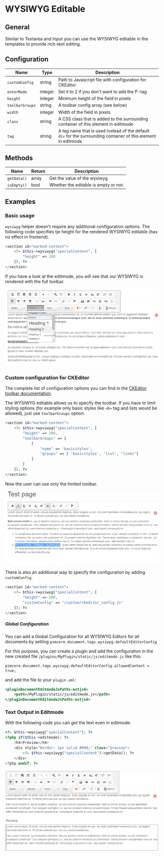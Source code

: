 # WYSIWYG Editable

## General

Similar to Textarea and Input you can use the WYSIWYG editable in the templates to provide rich-text editing.
 
## Configuration

| Name            | Type    | Description                                                                                                    |
|-----------------|---------|----------------------------------------------------------------------------------------------------------------|
| `customConfig`  | string  | Path to Javascript file with configuration for CKEditor                                                        |
| `enterMode`     | integer | Set it to 2 if you don't want to add the P-tag                                                                 |
| `height`        | integer | Minimum height of the field in pixels                                                                          |
| `toolbarGroups` | string  | A toolbar config array (see below)                                                                             |
| `width`         | integer | Width of the field in pixels                                                                                   |
| `class`         | string  | A CSS class that is added to the surrounding container of this element in editmode                             |
| `tag`           | string  | A tag name that is used instead of the default `div` for the surrounding container of this element in editmode |

## Methods

| Name        | Return | Description                           |
|-------------|--------|---------------------------------------|
| `getData()` | array  | Get the value of the wysiwyg          |
| `isEmpty()` | bool   | Whether the editable is empty or not. |

## Examples

### Basic usage

`wysiwyg` helper doesn't require any additional configuration options.
The following code specifies tje height for the rendered WYSIWYG editable (has no effect in frontend).

```php
<section id="marked-content">
    <?= $this->wysiwyg("specialContent", [
        "height" => 200
    ]); ?>
</section>
```

If you have a look at the editmode, you will see that our WYSIWYG is rendered with the full toolbar.

![complete WYSIWYG - editmode](../../img/editables_wysiwyg_basic_editmode.png)


### Custom configuration for CKEditor

The complete list of configuration options you can find in the [CKEditor toolbar documentation](http://docs.ckeditor.com/#!/guide/dev_toolbar).

The WYSIWYG editable allows us to specify the toolbar. 
If you have to limit styling options (for example only basic styles like `<b>` tag and lists would be allowed), just use `toolbarGroups` option.

```php
<section id="marked-content">
    <?= $this->wysiwyg("specialContent", [
        "height" => 200,
        "toolbarGroups" => [
            [
                "name" => 'basicstyles',
                "groups" => [ 'basicstyles', 'list', "links"]
            ]
        ]
    ]); ?>
</section>
```

Now the user can use only the limited toolbar.

![Wysiwyg with limited toolbar - editmode](../../img/editables_wysiwyg_toolbar_editmode.png)


There is also an additional way to specify the configuration by adding `customConfig`. 

```php
<section id="marked-content">
    <?= $this->wysiwyg("specialContent", [
        "height" => 200,
        "customConfig" => "/custom/ckeditor_config.js"
    ]); ?>
</section>
```

##### Global Configuration
You can add a Global Configuration for all WYSIWYG Editors for all documents by setting ```pimcore.document.tags.wysiwyg.defaultEditorConfig```

For this purpose, you can create a plugin and add the configuration in the new created file `/plugins/MyPlugin/static/js/editmode.js` like this:
```
pimcore.document.tags.wysiwyg.defaultEditorConfig.allowedContent = true;
```

and add the file to your `plugin.xml`: 
```xml
<pluginDocumentEditmodeJsPaths-extjs6>
    <path>/MyPlugin/static/js/editmode.js</path>
</pluginDocumentEditmodeJsPaths-extjs6>
```

### Text Output in Editmode

With the following code you can get the text even in editmode:

```php
<?= $this->wysiwyg("specialContent"); ?>
<?php if($this->editmode): ?>
    <h4>Preview</h4>
    <div style="border: 1px solid #000;" class="preview">
        <?= $this->wysiwyg("specialContent")->getData(); ?>
    </div>
<?php endif; ?>
```

![WYSIWYG with preview - editmode](../../img/editables_wysiwyg_with_preview_editmode.png)
